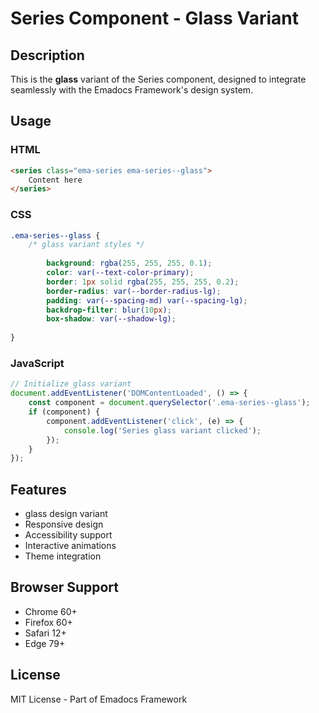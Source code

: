 # Series Component - Glass Variant

## Description
This is the **glass** variant of the Series component, designed to integrate seamlessly with the Emadocs Framework's design system.

## Usage

### HTML
```html
<series class="ema-series ema-series--glass">
    Content here
</series>
```

### CSS
```css
.ema-series--glass {
    /* glass variant styles */
    
        background: rgba(255, 255, 255, 0.1);
        color: var(--text-color-primary);
        border: 1px solid rgba(255, 255, 255, 0.2);
        border-radius: var(--border-radius-lg);
        padding: var(--spacing-md) var(--spacing-lg);
        backdrop-filter: blur(10px);
        box-shadow: var(--shadow-lg);
    
}
```

### JavaScript
```javascript
// Initialize glass variant
document.addEventListener('DOMContentLoaded', () => {
    const component = document.querySelector('.ema-series--glass');
    if (component) {
        component.addEventListener('click', (e) => {
            console.log('Series glass variant clicked');
        });
    }
});
```

## Features
- glass design variant
- Responsive design
- Accessibility support
- Interactive animations
- Theme integration

## Browser Support
- Chrome 60+
- Firefox 60+
- Safari 12+
- Edge 79+

## License
MIT License - Part of Emadocs Framework
